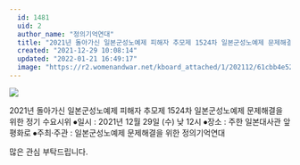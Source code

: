 ```yaml
---
  id: 1481
  uid: 2
  author_name: "정의기억연대"
  title: "2021년 돌아가신 일본군성노예제 피해자 추모제 1524차 일본군성노예제 문제해결을 위한 정기 수요시위 안내"
  created: "2021-12-29 10:08:14"
  updated: "2022-01-21 16:49:17"
  image: "https://r2.womenandwar.net/kboard_attached/1/202112/61cbb4e52e1a26927298.jpg"
---
```

![](https://r2.womenandwar.net/kboard_attached/1/202112/61cbb4e52e1a26927298.jpg)

2021년 돌아가신 일본군성노예제 피해자 추모제 1524차 일본군성노예제 문제해결을 위한 정기 수요시위
⦁일시 : 2021년 12월 29일 (수) 낮 12시 
⦁장소 : 주한 일본대사관 앞 평화로
⦁주최·주관 : 일본군성노예제 문제해결을 위한 정의기억연대

많은 관심 부탁드립니다.